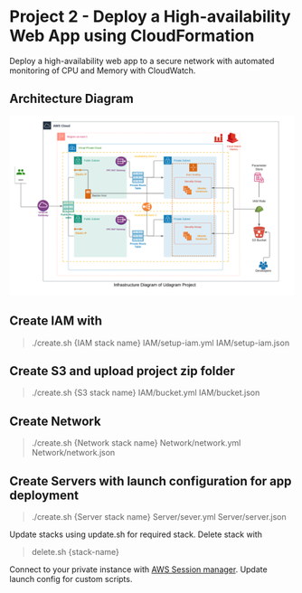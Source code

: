 # Project 2 - Deploy a High-availability Web App using CloudFormation

Deploy a high-availability web app to a secure network with automated monitoring of CPU and Memory with CloudWatch.

## Architecture Diagram

![alt text](submission/images/Arch.png)

## Create IAM with 

>./create.sh {IAM stack name} IAM/setup-iam.yml IAM/setup-iam.json

## Create S3 and upload project zip folder

>./create.sh {S3 stack name} IAM/bucket.yml IAM/bucket.json

## Create Network 

>./create.sh {Network stack name} Network/network.yml Network/network.json


## Create Servers with launch configuration for app deployment

>./create.sh {Server stack name} Server/sever.yml Server/server.json

Update stacks using update.sh for required stack. 
Delete stack with 
> delete.sh {stack-name}
 
 
Connect to your private instance with [AWS Session manager](https://docs.aws.amazon.com/systems-manager/latest/userguide/session-manager-getting-started.html). Update launch config for custom scripts.